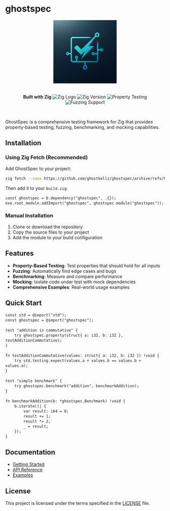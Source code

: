 # ghostspec

<div align="center">
  <img src="assets/icons/ztest.png" alt="GhostSpec Logo" width="200"/>

  <br/>
  <br/>

  **Built with Zig**
  <img src="https://ziglang.org/zig-logo-dark.svg" alt="Zig Logo" width="40" height="40"/>
  ![Zig Version](https://img.shields.io/badge/Zig-0.16.0--dev-F7A41D)
  ![Property Testing](https://img.shields.io/badge/Property%20Testing-✓-4CAF50)
  ![Fuzzing Support](https://img.shields.io/badge/Fuzzing-✓-FF6B6B)
</div>

<br/>

GhostSpec is a comprehensive testing framework for Zig that provides property-based testing, fuzzing, benchmarking, and mocking capabilities.

## Installation

### Using Zig Fetch (Recommended)

Add GhostSpec to your project:

```bash
zig fetch --save https://github.com/ghostkellz/ghostspec/archive/refs/heads/main.tar.gz
```

Then add it to your `build.zig`:

```zig
const ghostspec = b.dependency("ghostspec", .{});
exe.root_module.addImport("ghostspec", ghostspec.module("ghostspec"));
```

### Manual Installation

1. Clone or download the repository
2. Copy the source files to your project
3. Add the module to your build configuration

## Features

- **Property-Based Testing**: Test properties that should hold for all inputs
- **Fuzzing**: Automatically find edge cases and bugs
- **Benchmarking**: Measure and compare performance
- **Mocking**: Isolate code under test with mock dependencies
- **Comprehensive Examples**: Real-world usage examples

## Quick Start

```zig
const std = @import("std");
const ghostspec = @import("ghostspec");

test "addition is commutative" {
    try ghostspec.property(struct{ a: i32, b: i32 }, testAdditionCommutative);
}

fn testAdditionCommutative(values: struct{ a: i32, b: i32 }) !void {
    try std.testing.expect(values.a + values.b == values.b + values.a);
}

test "simple benchmark" {
    try ghostspec.benchmark("addition", benchmarkAddition);
}

fn benchmarkAddition(b: *ghostspec.Benchmark) !void {
    b.iterate(|| {
        var result: i64 = 0;
        result += 1;
        result *= 2;
        _ = result;
    });
}
```

## Documentation

- [Getting Started](docs/getting-started.md)
- [API Reference](docs/api-reference.md)
- [Examples](docs/examples/)

## License

This project is licensed under the terms specified in the [LICENSE](LICENSE) file.
